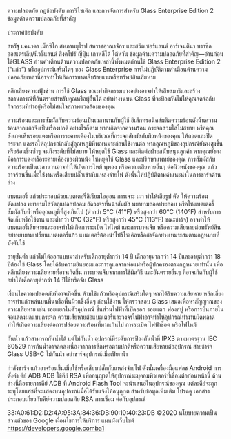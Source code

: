 ความปลอดภัย กฎข้อบังคับ การรีไซเคิล และการจัดการสำหรับ Glass Enterprise Edition 2
ข้อมูลด้านความปลอดภัยที่สำคัญ

ประกาศข้อบังคับ

สหรัฐ
แคนาดา
เม็กซิโก
สหภาพยุโรป สหราชอาณาจักร และสวิตเซอร์แลนด์
อาร์เจนตินา
บราซิล
ออสเตรเลีย/นิวซีแลนด์
สิงคโปร์
ญี่ปุ่น
เกาหลีใต้
ไต้หวัน
ข้อมูลด้านความปลอดภัยที่สำคัญ—อ่านก่อนใช้GLASS 
อ่านคำเตือนด้านความปลอดภัยเหล่านี้ทั้งหมดก่อนใช้ Glass Enterprise Edition 2 (“แก้ว”) หรืออุปกรณ์เสริมใดๆ ของ Glass Enterprise การไม่ปฏิบัติตามคำเตือนด้านความปลอดภัยเหล่านี้อาจทำให้เกิดการบาดเจ็บร้ายแรงหรือทรัพย์สินเสียหาย

หลีกเลี่ยงความฟุ้งซ่าน
การใช้ Glass ขณะทำกิจกรรมบางอย่างอาจทำให้เสียสมาธิและสร้างสถานการณ์ที่อันตรายสำหรับคุณหรือผู้อื่นได้ อย่าทำงานบน Glass ที่จะป้องกันไม่ให้คุณจดจ่อกับกิจกรรมที่ทำอยู่หรือไม่สนใจสภาพแวดล้อมของคุณ

ความร้อนและการสัมผัสกับความร้อนเป็นเวลานานกับผู้ใช้
อิเล็กทรอนิคส์ผลิตความร้อนดังนั้นความร้อนจากแก้วจึงเป็นเรื่องปกติ อย่างไรก็ตาม หากเกิดจากความร้อน กระจกสวมใส่ไม่สบาย หรือคุณสังเกตเห็นรอยแดงหรือการระคายเคืองในบริเวณที่กระจกสัมผัสกับผิวหนังของคุณ ให้ถอดและปิดกระจก และรอให้อุปกรณ์กลับสู่อุณหภูมิที่พอเหมาะก่อนใช้งานต่อ หากอุณหภูมิของอุปกรณ์ยังคงสูงขึ้นหรือร้อนขึ้นซ้ำๆ จนถึงระดับที่ไม่สบาย ให้หยุดใช้ Glass และติดต่อฝ่ายสนับสนุนลูกค้า หากคุณยังคงมีอาการแดงหรือระคายเคืองของผิวหนัง ให้หยุดใช้ Glass และปรึกษาแพทย์ของคุณ การสัมผัสกับความร้อนเป็นเวลานานอาจทำให้เกิดการไหม้ พุพอง หรือความเสียหายอื่นๆ ต่อผิวหนังของคุณ แก้วอาจร้อนขึ้นเมื่อใช้งานหรือเสียบปลั๊กเข้ากับแหล่งจ่ายไฟ ดังนั้นให้ปฏิบัติตามคำแนะนำในการชาร์จด้านล่าง

แบตเตอรี่
แก้วประกอบด้วยแบตเตอรี่ลิเธียมไอออน การเจาะ เผา ทำให้เสียรูป ดัด ให้ความร้อน ดัดแปลง พยายามใส่วัตถุแปลกปลอม ลัดวงจรที่หน้าสัมผัส พยายามถอดประกอบ หรือให้แบตเตอรี่สัมผัสกับน้ำหรืออุณหภูมิที่สูงเกินไป (ต่ำกว่า 5°C (41°F) หรือสูงกว่า 60°C (140°F) สำหรับการจัดเก็บหรือใช้งาน และต่ำกว่า 0°C (32°F) หรือสูงกว่า 45°C (113°F) ขณะชาร์จ) อาจทำให้แบตเตอรี่เสียหายและอาจทำให้เกิดการระเบิด ไฟไหม้ และการบาดเจ็บ หรือความเสียหายต่อทรัพย์สิน อย่าพยายามเปลี่ยนแบตเตอรี่แก้ว แบตเตอรี่ต้องนำไปรีไซเคิลหรือกำจัดอย่างเหมาะสมตามกฎหมายที่บังคับใช้  

อายุขั้นต่ำ
แก้วไม่ได้ออกแบบมาสำหรับเด็กอายุต่ำกว่า 14 ปี เด็กอายุมากกว่า 14 ปีและอายุต่ำกว่า 18 ปีต้องใช้ Glass โดยได้รับความยินยอมและการดูแลจากพ่อแม่หรือผู้ปกครองตามกฎหมายเท่านั้น เพื่อหลีกเลี่ยงความเสียหายที่อาจเกิดขึ้น การบาดเจ็บจากการใช้ผิดวิธี และอันตรายอื่นๆ ที่อาจเกิดกับผู้ใช้ อย่าให้เด็กอายุต่ำกว่า 14 ปีใช้หรือจับ Glass

เงื่อนไขความปลอดภัยที่อาจเกิดขึ้น
ห้ามใช้แก้วหรืออุปกรณ์เสริมใดๆ หากได้รับความเสียหาย หลีกเลี่ยงการทำแก้วหล่นบนพื้นหรือพื้นผิวแข็งอื่นๆ ก่อนใช้งาน ให้ตรวจสอบ Glass เสมอเพื่อหาสัญญาณของความเสียหาย เช่น รอยแยกในตัวอุปกรณ์ ชิ้นส่วนไฟฟ้าที่เปิดออก รอยแตก ฟองสบู่ หรือการบิ่นภายในจอแสดงผลแบบกระจก ความเสียหายต่อแบตเตอรี่และวงจรไฟฟ้าอาจทำให้อุปกรณ์ทำงานผิดพลาด ทำให้เกิดความเสี่ยงต่อการปล่อยความร้อนที่มากเกินไป การระเบิด ไฟฟ้าช็อต หรือไฟไหม้

กันน้ำ
แก้วสามารถกันน้ำได้ แต่ไม่กันน้ำ อุปกรณ์มีระดับการป้องกันน้ำที่ IPX3 ตามมาตรฐาน IEC 60529 การกันน้ำอาจลดลงเนื่องจากการสึกหรอตามปกติหรือความเสียหายต่ออุปกรณ์ สายชาร์จ Glass USB-C ไม่กันน้ำ อย่าชาร์จอุปกรณ์เมื่อเปียกน้ำ

กำลังชาร์จ
แก้วอาจร้อนขึ้นเมื่อใช้หรือเสียบปลั๊กกับแหล่งจ่ายไฟ ดังนั้นเครื่องมือแฟลช Android
การตั้งค่า
คีย์ ADB
ADB ใช้คีย์ RSA เพื่ออนุญาตให้อุปกรณ์ระบุคอมพิวเตอร์ที่เชื่อมต่อก่อนหน้านี้ ด้านล่างนี้คือรายการคีย์ ADB ที่ Android Flash Tool จะนำเสนอในอุปกรณ์ของคุณ แต่ละคีย์จะถูกระบุโดยแฮชที่จะแสดงบนอุปกรณ์เมื่อได้รับแจ้งให้อนุญาต สำหรับข้อมูลเพิ่มเติม โปรดดู เอกสารประกอบเกี่ยวกับคีย์ความปลอดภัย RSA การเชื่อม ต่อกับอุปกรณ์

33:A0:61:D2:D2:4A:95:3A:84:36:DB:90:10:40:23:DB
©2020 นโยบายความเป็นส่วนตัวของ Google เงื่อนไขการให้บริการ แผนผังเว็บไซต์
https://developers.google.comba1
